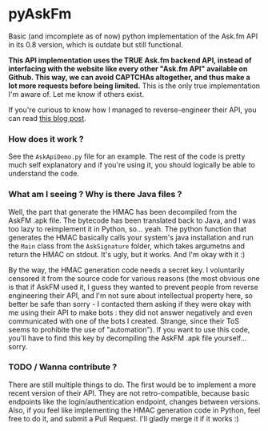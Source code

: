 # pyAskFm
Basic (and imcomplete as of now) python implementation of the Ask.fm API in its 0.8 version, which is outdate but still functional.

__This API implementation uses the TRUE Ask.fm backend API, instead of interfacing with the website like every other "Ask.fm API" available on Github. This way, we can avoid CAPTCHAs altogether, and thus make a lot more requests before being limited.__  This is the only true implementation I'm aware of. Let me know if others exist.

If you're curious to know how I managed to reverse-engineer their API, you can read [this blog post](https://hexaly.se/2017/06/14/how-i-reverse-engineered-the-ask-fm-api-part-1/).

### How does it work ?
See the `AskApiDemo.py` file for an example. The rest of the code is pretty much self explanatory and if you're using it, you should logically be able to understand the code.

### What am I seeing ? Why is there Java files ?
Well, the part that generate the HMAC has been decompiled from the AskFM .apk file. The bytecode has been translated back to Java, and I was too lazy to reimplement it in Python, so... yeah. The python function that generates the HMAC basically calls your system's java installation and run the `Main` class from the `AskSignature` folder, which takes argumetns and return the HMAC on stdout. It's ugly, but it works. And I'm okay with it :)

By the way, the HMAC generation code needs a secret key. I voluntarily censored it from the source code for various reasons (the most obvious one is that if AskFM used it, I guess they wanted to prevent people from reverse engineering their API, and I'm not sure about intellectual property here, so better be safe than sorry - I contacted them asking if they were okay with me using their API to make bots : they did not answer negatively and even communicated with one of the bots I created. Strange, since their ToS seems to prohibite the use of "automation").
If you want to use this code, you'll have to find this key by decompiling the AskFM .apk file yourself... sorry.


### TODO / Wanna contribute ?
There are still multiple things to do.
The first would be to implement a more recent version of their API. They are not retro-compatible, because basic endpoints like the login/authentication endpoint, changes between versions.
Also, if you feel like implementing the HMAC generation code in Python, feel free to do it, and submit a Pull Request. I'll gladly merge it if it works :)
